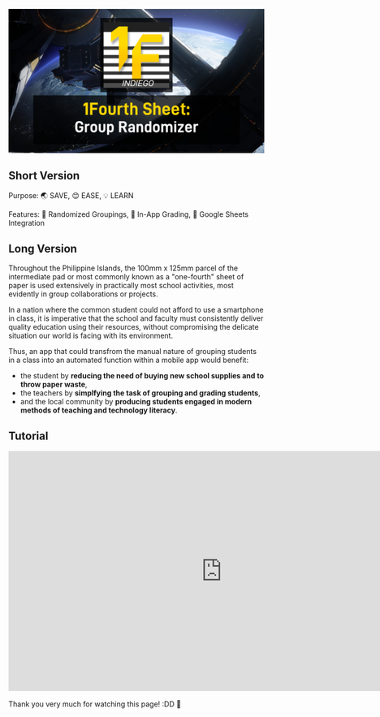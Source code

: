 
![1Fourth Sheet App Thumbnail](https://github.com/walpuerto/1Fourth-Sheet/blob/main/resources/thumbnail.png?raw=true)
## Short Version
Purpose: 🌏 SAVE, 😊 EASE, 💡 LEARN

Features: 🎲 Randomized Groupings, 📱 In-App Grading, 📝 Google Sheets Integration

## Long Version
Throughout the Philippine Islands, the 100mm x 125mm parcel of the intermediate pad or most commonly known as a "one-fourth" sheet of paper is used extensively in practically most school activities, most evidently in group collaborations or projects.

In a nation where the common student could not afford to use a smartphone in class, it is imperative that the school and faculty must consistently deliver quality education using their resources, without compromising the delicate situation our world is facing with its environment.

Thus, an app that could transfrom the manual nature of grouping students in a class into an automated function within a mobile app would benefit:
- the student by **reducing the need of buying new school supplies and to throw paper waste**,
- the teachers by **simplfying the task of grouping and grading students**,
- and the local community by **producing students engaged in modern methods of teaching and technology literacy**.

## Tutorial
<center><iframe width="840" height="473" src="https://www.youtube.com/embed/g5dtol7nWRc?si=x-zDh-riOj3GYi1n" title="YouTube video player" frameborder="0" allow="accelerometer; autoplay; clipboard-write; encrypted-media; gyroscope; picture-in-picture; web-share" referrerpolicy="strict-origin-when-cross-origin" allowfullscreen></iframe></center>

Thank you very much for watching this page! :DD 💖
